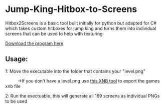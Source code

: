 # Jump-King-Hitbox-to-Screens
Hitbox2Screens is a basic tool built initially for python but adapted for C# which takes custom hitboxes for jump king and turns them into individual screens that can be used to help with texturing

[Download the program here](https://github.com/Elisiah/Jump-King-Hitbox-to-Screens/releases/)

## Usage:
1: Move the executable into the folder that contains your "level.png"

&nbsp;&nbsp;&nbsp;&nbsp;&nbsp;&nbsp;&nbsp;&nbsp;&nbsp;&nbsp;->If you don't have a level.png use [this XNB tool](https://github.com/LeonBlade/xnbcli/releases/tag/v1.0.7) to export the games xnb file

2: Run the exectuable, this will generate all 169 screens as individual PNGs to be used

